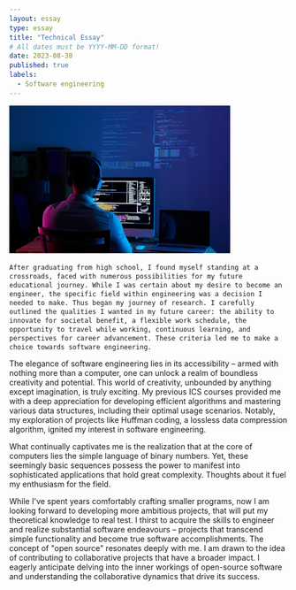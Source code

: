 ```yaml
---
layout: essay
type: essay
title: "Technical Essay"
# All dates must be YYYY-MM-DD format!
date: 2023-08-30
published: true
labels:
  - Software engineering
---
```


<img width="400px" class="rounded float-start pe-4" src="../img/technical-essay/software.jpg">

    After graduating from high school, I found myself standing at a crossroads, faced with numerous possibilities for my future educational journey. While I was certain about my desire to become an engineer, the specific field within engineering was a decision I needed to make. Thus began my journey of research. I carefully outlined the qualities I wanted in my future career: the ability to innovate for societal benefit, a flexible work schedule, the opportunity to travel while working, continuous learning, and perspectives for career advancement. These criteria led me to make a choice towards software engineering.
  
  The elegance of software engineering lies in its accessibility – armed with nothing more than a computer, one can unlock a realm of boundless creativity and potential. This world of creativity, unbounded by anything except imagination, is truly exciting. My previous ICS courses provided me with a deep appreciation for developing efficient algorithms and mastering various data structures, including their optimal usage scenarios. Notably, my exploration of projects like Huffman coding, a lossless data compression algorithm, ignited my interest in software engineering.
  
  What continually captivates me is the realization that at the core of computers lies the simple language of binary numbers. Yet, these seemingly basic sequences possess the power to manifest into sophisticated applications that hold great complexity. Thoughts about it fuel my enthusiasm for the field.
  
  While I've spent years comfortably crafting smaller programs, now I am looking forward to developing more ambitious projects, that will put my theoretical knowledge to real test. I thirst to acquire the skills to engineer and realize substantial software endeavours – projects that transcend simple functionality and become true software accomplishments. The concept of "open source" resonates deeply with me. I am drawn to the idea of contributing to collaborative projects that have a broader impact. I eagerly anticipate delving into the inner workings of open-source software and understanding the collaborative dynamics that drive its success.
  
